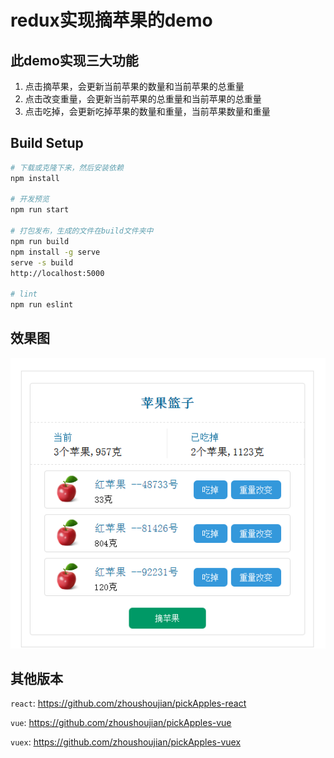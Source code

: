 # redux实现摘苹果的demo

## 此demo实现三大功能

1. 点击摘苹果，会更新当前苹果的数量和当前苹果的总重量  
2. 点击改变重量，会更新当前苹果的总重量和当前苹果的总重量  
3. 点击吃掉，会更新吃掉苹果的数量和重量，当前苹果数量和重量  

## Build Setup

``` bash
# 下载或克隆下来，然后安装依赖
npm install

# 开发预览
npm run start

# 打包发布，生成的文件在build文件夹中
npm run build  
npm install -g serve  
serve -s build  
http://localhost:5000  

# lint
npm run eslint  
```

## 效果图

![效果图](https://github.com/zhoushoujian/pickApples-redux/blob/master/view.png)

## 其他版本

```react```: https://github.com/zhoushoujian/pickApples-react  

```vue```: https://github.com/zhoushoujian/pickApples-vue  

```vuex```: https://github.com/zhoushoujian/pickApples-vuex  